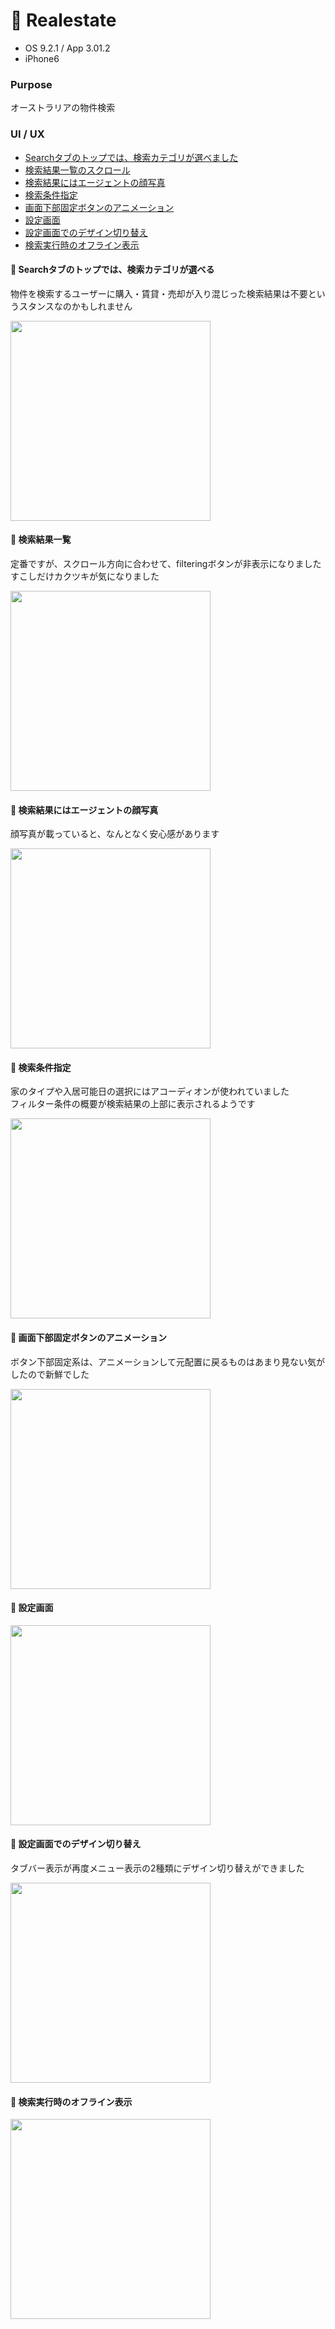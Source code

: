 # :house_with_garden: Realestate

* OS 9.2.1 / App 3.01.2
* iPhone6

### Purpose
オーストラリアの物件検索

### UI / UX  
* [Searchタブのトップでは、検索カテゴリが選べました](#realestate_search)
* [検索結果一覧のスクロール](#realestate_list)
* [検索結果にはエージェントの顔写真](#realestate_cell)
* [検索条件指定](#realestate_filtering)
* [画面下部固定ボタンのアニメーション](#realestate_emailButton)
* [設定画面](#realestate_setting)
* [設定画面でのデザイン切り替え](#realestate_settingLayout)
* [検索実行時のオフライン表示](#realestate_offline)

#### :triangular_flag_on_post: <a name="realestate_search">Searchタブのトップでは、検索カテゴリが選べる</a>
物件を検索するユーザーに購入・賃貸・売却が入り混じった検索結果は不要というスタンスなのかもしれません  

<img src="https://github.com/mafmoff/100Apps/blob/master/Resources/Images/realestate_search.gif" width="320px">

#### :triangular_flag_on_post: <a name="realestate_list">検索結果一覧</a>
定番ですが、スクロール方向に合わせて、filteringボタンが非表示になりました   
すこしだけカクツキが気になりました   

<img src="https://github.com/mafmoff/100Apps/blob/master/Resources/Images/realestate_list.gif" width="320px">

#### :triangular_flag_on_post: <a name="realestate_cell">検索結果にはエージェントの顔写真</a>
顔写真が載っていると、なんとなく安心感があります      

<img src="https://github.com/mafmoff/100Apps/blob/master/Resources/Images/realestate_cell.jpg" width="320px">

#### :triangular_flag_on_post: <a name="realestate_filtering">検索条件指定</a>
家のタイプや入居可能日の選択にはアコーディオンが使われていました   
フィルター条件の概要が検索結果の上部に表示されるようです   

<img src="https://github.com/mafmoff/100Apps/blob/master/Resources/Images/realestate_filtering.gif" width="320px">

#### :triangular_flag_on_post: <a name="realestate_emailButton">画面下部固定ボタンのアニメーション</a>
ボタン下部固定系は、アニメーションして元配置に戻るものはあまり見ない気がしたので新鮮でした   

<img src="https://github.com/mafmoff/100Apps/blob/master/Resources/Images/realestate_emailButton.gif" width="320px">


#### :triangular_flag_on_post: <a name="realestate_setting">設定画面</a>

<img src="https://github.com/mafmoff/100Apps/blob/master/Resources/Images/realestate_setting.jpg" width="320px">

#### :triangular_flag_on_post: <a name="realestate_settingLayout">設定画面でのデザイン切り替え</a>
タブバー表示が再度メニュー表示の2種類にデザイン切り替えができました  

<img src="https://github.com/mafmoff/100Apps/blob/master/Resources/Images/realestate_settingLayout.gif" width="320px">

#### :triangular_flag_on_post: <a name="realestate_offline">検索実行時のオフライン表示</a>
<img src="https://github.com/mafmoff/100Apps/blob/master/Resources/Images/realestate_offline.jpg" width="320px">
